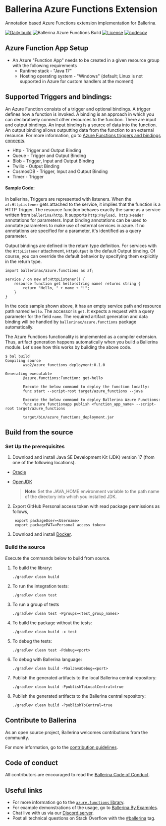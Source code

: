 # Ballerina Azure Functions Extension

Annotation based Azure Functions extension implementation for Ballerina. 

[![Daily build](https://github.com/ballerina-platform/module-ballerinax-azure.functions/workflows/Daily%20build/badge.svg)](https://github.com/ballerina-platform/module-ballerinax-azure.functions/actions?query=workflow%3A%22Daily+build%22)
![Ballerina Azure Functions Build](https://github.com/ballerina-platform/module-ballerinax-azure.functions/workflows/Ballerina%20Azure%20Functions%20Build/badge.svg)
[![License](https://img.shields.io/badge/License-Apache%202.0-blue.svg)](https://opensource.org/licenses/Apache-2.0)
[![codecov](https://codecov.io/gh/ballerina-platform/module-ballerinax-azure.functions/branch/master/graph/badge.svg)](https://codecov.io/gh/ballerina-platform/module-ballerinax-azure.functions)

## Azure Function App Setup

* An Azure "Function App" needs to be created in a given resource group with the following requirements
   - Runtime stack - "Java 17"
   - Hosting operating system - "Windows" (default; Linux is not supported in Azure for custom handlers at the moment)

## Supported Triggers and bindings:

An Azure Function consists of a trigger and optional bindings. A trigger defines how a function is invoked. A binding is
an approach in which you can declaratively connect other resources to the function. There are input and output bindings.
An input binding is a source of data into the function. An output binding allows outputting data from the function to an
external resource. For more information, go
to <a href="https://docs.microsoft.com/en-us/azure/azure-functions/functions-triggers-bindings" target="_blank">Azure
Functions triggers and bindings concepts</a>.

- Http - Trigger and Output Binding
- Queue - Trigger and Output Binding
- Blob - Trigger, Input and Output Binding
- Twilio - Output Binding
- CosmosDB - Trigger, Input and Output Binding
- Timer - Trigger

#### Sample Code:

In ballerina, Triggers are represented with listeners. When the `af:HttpListener` gets attached to the service, it
implies that the function is a HTTP Trigger. The resource function behaves exactly the same as a service written
from `ballerina/http`. It supports `http:Payload, http:Header` annotations for parameters. Input binding annotations can
be used to annotate parameters to make use of external services in azure. if no annotations are specified for a
parameter, it's identified as a query parameter.

Output bindings are defined in the return type definition. For services with the `HttpListener` attachment, `HttpOutput`
is the default Output binding. Of course, you can override the default behavior by specifying them explicitly in the
return type.

```ballerina
import ballerinax/azure.functions as af;

service / on new af:HttpListener() {
    resource function get hello(string name) returns string {
        return "Hello, " + name + "!";
    }
}
```

In the code sample shown above, it has an empty service path and resource path named `hello`. The accessor is `get`. It
expects a request with a query parameter for the field `name`. The required artifact generation and data binding will be
handled by `ballerinax/azure.functions` package automatically.

The Azure Functions functionality is implemented as a compiler extension. Thus, artifact generation happens automatically when you build a Ballerina module. Let's see how this works by building the above code.

```
$ bal build
Compiling source
        wso2/azure_functions_deployment:0.1.0

Generating executable
        @azure.functions:Function: get-hello

        Execute the below command to deploy the function locally:
        func start --script-root target/azure_functions --java

        Execute the below command to deploy Ballerina Azure Functions:
        func azure functionapp publish <function_app_name> --script-root target/azure_functions 

        target/bin/azure_functions_deployment.jar
```
## Build from the source

### Set Up the prerequisites

1. Download and install Java SE Development Kit (JDK) version 17 (from one of the following locations).

  * [Oracle](https://www.oracle.com/java/technologies/downloads/)

  * [OpenJDK](https://adoptium.net/)

    > **Note:** Set the JAVA_HOME environment variable to the path name of the directory into which you installed JDK.

2. Export GitHub Personal access token with read package permissions as follows,

        export packageUser=<Username>
        export packagePAT=<Personal access token>

3. Download and install [Docker](https://www.docker.com/).

### Build the source

Execute the commands below to build from source.

1. To build the library:
    ```
    ./gradlew clean build
    ```

2. To run the integration tests:
    ```
    ./gradlew clean test
    ```

3. To run a group of tests
    ```
    ./gradlew clean test -Pgroups=<test_group_names>
    ```

4. To build the package without the tests:
    ```
    ./gradlew clean build -x test
    ```

5. To debug the tests:
    ```
    ./gradlew clean test -Pdebug=<port>
    ```

6. To debug with Ballerina language:
    ```
    ./gradlew clean build -PbalJavaDebug=<port>
    ```

7. Publish the generated artifacts to the local Ballerina central repository:
    ```
    ./gradlew clean build -PpublishToLocalCentral=true
    ```

8. Publish the generated artifacts to the Ballerina central repository:
    ```
    ./gradlew clean build -PpublishToCentral=true
    ```

## Contribute to Ballerina

As an open source project, Ballerina welcomes contributions from the community.

For more information, go to the [contribution guidelines](https://github.com/ballerina-platform/ballerina-lang/blob/master/CONTRIBUTING.md).

## Code of conduct

All contributors are encouraged to read the [Ballerina Code of Conduct](https://ballerina.io/code-of-conduct).

## Useful links

* For more information go to the [`azure.functions` library](https://lib.ballerina.io/ballerinax/azure.functions/latest).
* For example demonstrations of the usage, go to [Ballerina By Examples](https://ballerina.io/learn/by-example/).
* Chat live with us via our [Discord server](https://discord.gg/ballerinalang).
* Post all technical questions on Stack Overflow with the [#ballerina](https://stackoverflow.com/questions/tagged/ballerina) tag.

